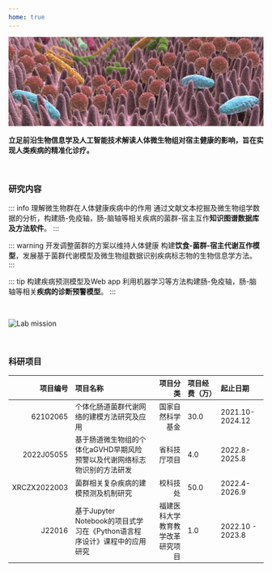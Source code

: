 ```yaml
---
home: true
---
```


![Gut Microbiome](/background.jpeg)


**立足前沿生物信息学及人工智能技术解读人体微生物组对宿主健康的影响，旨在实现人类疾病的精准化诊疗。**

<br>

### 研究内容


::: info 理解微生物群在人体健康疾病中的作用
通过文献文本挖掘及微生物组学数据的分析，构建肠-免疫轴，肠-脑轴等相关疾病的菌群-宿主互作**知识图谱数据库及方法软件**。
:::


::: warning 开发调整菌群的方案以维持人体健康
构建**饮食-菌群-宿主代谢互作模型**，发展基于菌群代谢模型及微生物组数据识别疾病标志物的生物信息学方法。
:::

::: tip 构建疾病预测模型及Web app
利用机器学习等方法构建肠-免疫轴，肠-脑轴等相关**疾病的诊断预警模型**。
:::

<br>

![Lab mission](/mission.png)

<br>


### 科研项目

|项目编号 	|项目名称 	|项目分类 	|项目经费（万）| 	起止日期| 
|-----:|:---------|-----:|:---------|:---------|
|62102065	|个体化肠道菌群代谢网络的建模方法研究及应用|国家自然科学基金|30.0	|2021.10-2024.12|
|2022J05055	|基于肠道微生物组的个体化aGVHD早期风险预警以及代谢网络标志物识别的方法研发|省科技厅项目	|	4.0|2022.8-2025.8|
|XRCZX2022003	|菌群相关复杂疾病的建模预测及机制研究|校科技处|50.0	|	2022.4-2026.9|
|J22016	|基于Jupyter Notebook的项目式学习在《Python语言程序设计》课程中的应用研究|福建医科大学教育教学改革研究项目|1.0	|2022.10 - 2023.8| 

